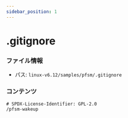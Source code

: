 ```yaml
---
sidebar_position: 1
---
```

# .gitignore

### ファイル情報

- パス: `linux-v6.12/samples/pfsm/.gitignore`

### コンテンツ

```gitignore
# SPDX-License-Identifier: GPL-2.0
/pfsm-wakeup

```
